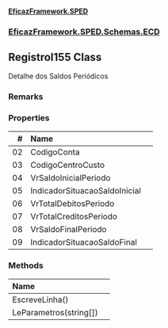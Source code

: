 #### [EficazFramework.SPED](EficazFrameworkSPED.md 'EficazFramework SPED')
### [EficazFramework.SPED.Schemas.ECD](EficazFramework.SPED.Schemas.ECD.md 'EficazFramework.SPED.Schemas.ECD')

## RegistroI155 Class

Detalhe dos Saldos Periódicos

### Remarks
### Properties

| # | Name | |
| ---: | :--- | :--- |
| 02 | CodigoConta |  |
| 03 | CodigoCentroCusto |  |
| 04 | VrSaldoInicialPeriodo |  |
| 05 | IndicadorSituacaoSaldoInicial |  |
| 06 | VrTotalDebitosPeriodo |  |
| 07 | VrTotalCreditosPeriodo |  |
| 08 | VrSaldoFinalPeriodo |  |
| 09 | IndicadorSituacaoSaldoFinal |  |
### Methods

| Name | |
| :--- | :--- |
| EscreveLinha() |  |
| LeParametros(string[]) |  |
